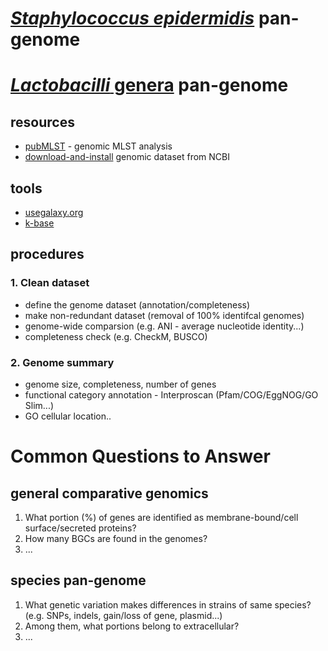 # [_Staphylococcus epidermidis_](./Sepid.md) pan-genome
# [_Lactobacilli_ genera](./Lacto.md) pan-genome
## resources
* [pubMLST](https://pubmlst.org/multilocus-sequence-typing) - genomic MLST analysis
* [download-and-install](https://www.ncbi.nlm.nih.gov/datasets/docs/v2/command-line-tools/download-and-install/) genomic dataset from NCBI

## tools
* [usegalaxy.org](https://galaxy-main.usegalaxy.org/)
* [k-base](https://www.kbase.us/)

## procedures
### 1. Clean dataset
* define the genome dataset (annotation/completeness)
* make non-redundant dataset (removal of 100% identifcal genomes)
* genome-wide comparsion (e.g. ANI - average nucleotide identity...)
* completeness check (e.g. CheckM, BUSCO)
### 2. Genome summary
* genome size, completeness, number of genes
* functional category annotation - Interproscan (Pfam/COG/EggNOG/GO Slim...)
* GO cellular location..

  

# Common Questions to Answer
## general comparative genomics
1. What portion (%) of genes are identified as membrane-bound/cell surface/secreted proteins?
2. How many BGCs are found in the genomes?
3. ... 
## species pan-genome
1. What genetic variation makes differences in strains of same species? (e.g. SNPs, indels, gain/loss of gene, plasmid...)
2. Among them, what portions belong to extracellular?
3. ...
